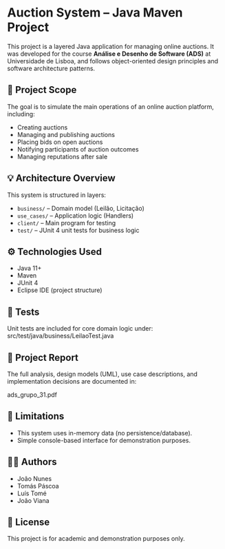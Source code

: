 # Auction System – Java Maven Project

This project is a layered Java application for managing online auctions. It was developed for the course **Análise e Desenho de Software (ADS)** at Universidade de Lisboa, and follows object-oriented design principles and software architecture patterns.

## 🧩 Project Scope

The goal is to simulate the main operations of an online auction platform, including:

- Creating auctions
- Managing and publishing auctions
- Placing bids on open auctions
- Notifying participants of auction outcomes
- Managing reputations after sale

## 💡 Architecture Overview

This system is structured in layers:

- `business/` – Domain model (Leilão, Licitação)
- `use_cases/` – Application logic (Handlers)
- `client/` – Main program for testing
- `test/` – JUnit 4 unit tests for business logic

## ⚙️ Technologies Used

- Java 11+
- Maven
- JUnit 4
- Eclipse IDE (project structure)

## 🧪 Tests

Unit tests are included for core domain logic under:
src/test/java/business/LeilaoTest.java

## 📄 Project Report

The full analysis, design models (UML), use case descriptions, and implementation decisions are documented in:

ads_grupo_31.pdf

## 🚧 Limitations

- This system uses in-memory data (no persistence/database).
- Simple console-based interface for demonstration purposes.

## 👩‍💻 Authors

- João Nunes
- Tomás Páscoa
- Luís Tomé
- João Viana

## 📃 License

This project is for academic and demonstration purposes only.
